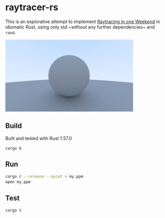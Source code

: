 # raytracer-rs

This is an explorative attempt to implement [Raytracing in one Weekend](https://raytracing.github.io/books/RayTracingInOneWeekend.html) in idiomatic Rust, using only std ~without any further dependencies~ and `rand`.

![Sample](https://raw.githubusercontent.com/mkulke/raytracer-rs/main/my.jpg)

## Build

Built and tested with Rust 1.57.0

```bash
cargo b
```

## Run

```bash
cargo r --release --quiet > my.ppm
open my.ppm
```

## Test

```bash
cargo t
```
